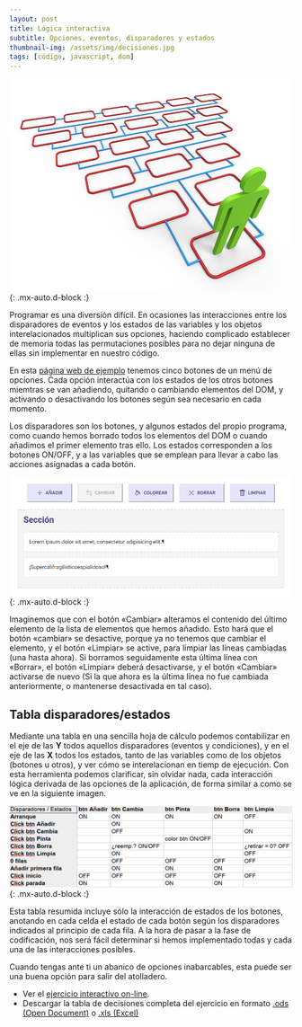 ```yaml
---
layout: post
title: Lógica interactiva
subtitle: Opciones, eventos, disparadores y estados
thumbnail-img: /assets/img/decisiones.jpg
tags: [código, javascript, dom]
---
```

![Decisiones](/assets/img/decisiones.jpg){: .mx-auto.d-block :}

Programar es una diversión difícil. En ocasiones las interacciones entre los disparadores de eventos y los estados de las variables y los objetos interelacionados multiplican sus opciones, haciendo complicado establecer de memoria todas las permutaciones posibles para no dejar ninguna de ellas sin implementar en nuestro código.

En esta [página web de ejemplo](https://javguerra.github.io/02-bootcamp-fs-javascript/12-nodos.html) tenemos cinco botones de un menú de opciones. Cada opción interactúa con los estados de los otros botones miemtras se van añadiendo, quitando o cambiando elementos del DOM, y activando o desactivando los botones según sea necesario en cada momento.

Los disparadores son los botones, y algunos estados del propio programa, como cuando hemos borrado todos los elementos del DOM o cuando añadimos el primer elemento tras ello. Los estados corresponden a los botones ON/OFF, y a las variables que se emplean para llevar a cabo las acciones asignadas a cada botón.

![Decisiones](/assets/img/opciones.png){: .mx-auto.d-block :}

Imaginemos que con el botón «Cambiar» alteramos el contenido del último elemento de la lista de elementos que hemos añadido. Esto hará que el botón «cambiar» se desactive, porque ya no tenemos que cambiar el elemento, y el botón «Limpiar» se active, para limpiar las líneas cambiadas (una hasta ahora). Si borramos seguidamente esta última línea con «Borrar», el botón «Limpiar» deberá desactivarse, y el botón «Cambiar» activarse de nuevo (Si la que ahora es la última línea no fue cambiada anteriormente, o mantenerse desactivada en tal caso).

Tabla disparadores/estados
--------------------------
Mediante una tabla en una sencilla hoja de cálculo podemos contabilizar en el eje de las **Y** todos aquellos disparadores (eventos y condiciones), y en el eje de las **X** todos los estados, tanto de las variables como de los objetos (botones u otros), y ver cómo se interelacionan en tiemp de ejecución. Con esta herramienta podemos clarificar, sin olvidar nada, cada interacción lógica derivada de las opciones de la aplicación, de forma similar a como se ve en la siguiente imagen.

![Decisiones](/assets/img/tabla-disparadores-estados.png){: .mx-auto.d-block :}

Esta tabla resumida incluye sólo la interacción de estados de los botones, anotando en cada celda el estado de cada botón según los disparadores indicados al principio de cada fila. A la hora de pasar a la fase de codificación, nos será fácil determinar si hemos implementado todas y cada una de las interacciones posibles.

Cuando tengas ante ti un abanico de opciones inabarcables, esta puede ser una buena opción para salir del atolladero.

* Ver el [ejercicio interactivo on-line](https://javguerra.github.io/02-bootcamp-fs-javascript/12-nodos.html).
* Descargar la tabla de decisiones completa del ejercicio en formato [.ods (Open Document)](https://javguerra.github.io/02-bootcamp-fs-javascript/entregas/12-nodos-tabla.ods) o [.xls (Excel)](https://javguerra.github.io/02-bootcamp-fs-javascript/entregas/12-nodos-tabla.xls)